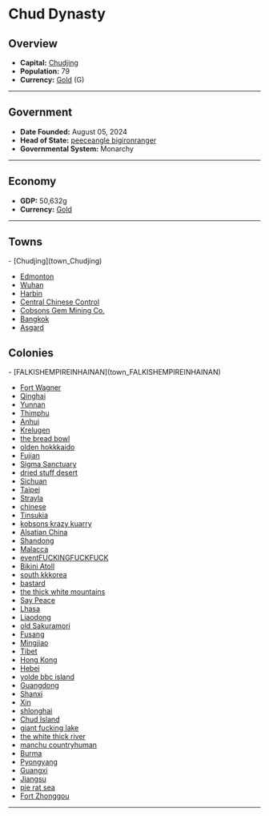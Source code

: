 <!--UNDEDITED FILE, remove this entire line if this file has been edited!-->
# <!--NAME-->Chud Dynasty<!--NAME-->

## Overview

- **Capital:** <!--CAPITAL_LINK-->[Chudjing](Chudjing_town)<!--CAPITAL_LINK-->
- **Population:** <!--POPULATION-->79<!--POPULATION-->
- **Currency:** <!--CURRENCY_LINK-->[Gold](Gold_currency)<!--CURRENCY_LINK--> (<!--CURRENCY_ABV-->G<!--CURRENCY_ABV-->)

---

## Government

- **Date Founded:** <!--FOUNDED-->August 05, 2024<!--FOUNDED-->
- **Head of State:** <!--LEADER_TITLE_LINK-->[peeceangle bigironranger](bigironranger_user)<!--LEADER_TITLE_LINK-->
- **Governmental System:** <!--GOVERNMENT-->Monarchy<!--GOVERNMENT-->

---

## Economy

- **GDP:** <!--GDP-->50,632g<!--GDP-->
- **Currency:** <!--CURRENCY_LINK-->[Gold](Gold_currency)<!--CURRENCY_LINK-->

---

## Towns

<!--TOWNS-->- [Chudjing](town_Chudjing)
- [Edmonton](town_Edmonton)
- [Wuhan](town_Wuhan)
- [Harbin](town_Harbin)
- [Central Chinese Control](town_Central_Chinese_Control)
- [Cobsons Gem Mining Co.](town_Cobsons_Gem_Mining_Co.)
- [Bangkok](town_Bangkok)
- [Asgard](town_Asgard)<!--TOWNS-->

## Colonies

<!--COLONIES-->- [FALKISHEMPIREINHAINAN](town_FALKISHEMPIREINHAINAN)
- [Fort Wagner](town_Fort_Wagner)
- [Qinghai](town_Qinghai)
- [Yunnan](town_Yunnan)
- [Thimphu](town_Thimphu)
- [Anhui](town_Anhui)
- [Krelugen](town_Krelugen)
- [the bread bowl](town_the_bread_bowl)
- [olden hokkkaido](town_olden_hokkkaido)
- [Fujian](town_Fujian)
- [Sigma Sanctuary](town_Sigma_Sanctuary)
- [dried stuff desert](town_dried_stuff_desert)
- [Sichuan](town_Sichuan)
- [Taipei](town_Taipei)
- [Strayla](town_Strayla)
- [chinese](town_chinese)
- [Tinsukia](town_Tinsukia)
- [kobsons krazy kuarry](town_kobsons_krazy_kuarry)
- [Alsatian China](town_Alsatian_China)
- [Shandong](town_Shandong)
- [Malacca](town_Malacca)
- [eventFUCKINGFUCKFUCK](town_eventFUCKINGFUCKFUCK)
- [Bikini Atoll](town_Bikini_Atoll)
- [south kkkorea](town_south_kkkorea)
- [bastard](town_bastard)
- [the thick white mountains](town_the_thick_white_mountains)
- [Say Peace](town_Say_Peace)
- [Lhasa](town_Lhasa)
- [Liaodong](town_Liaodong)
- [old Sakuramori](town_old_Sakuramori)
- [Fusang](town_Fusang)
- [Mingjiao](town_Mingjiao)
- [Tibet](town_Tibet)
- [Hong Kong](town_Hong_Kong)
- [Hebei](town_Hebei)
- [yolde bbc island](town_yolde_bbc_island)
- [Guangdong](town_Guangdong)
- [Shanxi](town_Shanxi)
- [Xin](town_Xin)
- [shlonghai](town_shlonghai)
- [Chud Island](town_Chud_Island)
- [giant fucking lake](town_giant_fucking_lake)
- [the white thick river](town_the_white_thick_river)
- [manchu countryhuman](town_manchu_countryhuman)
- [Burma](town_Burma)
- [Pyongyang](town_Pyongyang)
- [Guangxi](town_Guangxi)
- [Jiangsu](town_Jiangsu)
- [pie rat sea](town_pie_rat_sea)
- [Fort Zhonggou](town_Fort_Zhonggou)<!--COLONIES-->

---